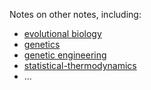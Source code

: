 Notes on other notes, including:
- [evolutional biology](/course/Fundamental-biology/evolutional-bio.md "Evolutional bio")
- [genetics](/course/Fundamental-biology/genetics.md)
- [genetic engineering](/course/Fundamental-biology/genetic-engineering.md)
- [statistical-thermodynamics](/course/statistical-thermodynamics.md)
- ...
